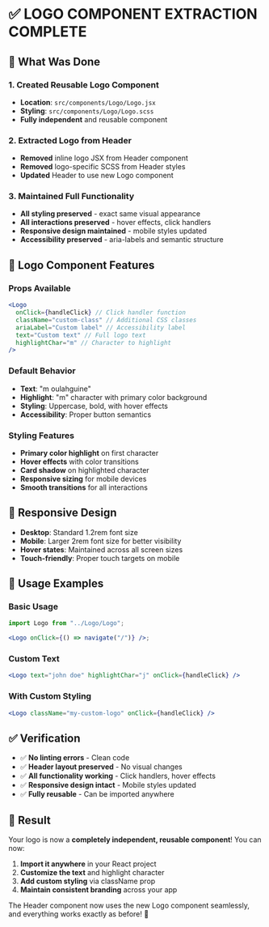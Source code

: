 # ✅ **LOGO COMPONENT EXTRACTION COMPLETE**

## 🎯 **What Was Done**

### **1. Created Reusable Logo Component**

- **Location**: `src/components/Logo/Logo.jsx`
- **Styling**: `src/components/Logo/Logo.scss`
- **Fully independent** and reusable component

### **2. Extracted Logo from Header**

- **Removed** inline logo JSX from Header component
- **Removed** logo-specific SCSS from Header styles
- **Updated** Header to use new Logo component

### **3. Maintained Full Functionality**

- **All styling preserved** - exact same visual appearance
- **All interactions preserved** - hover effects, click handlers
- **Responsive design maintained** - mobile styles updated
- **Accessibility preserved** - aria-labels and semantic structure

## 🚀 **Logo Component Features**

### **Props Available**

```jsx
<Logo
  onClick={handleClick} // Click handler function
  className="custom-class" // Additional CSS classes
  ariaLabel="Custom label" // Accessibility label
  text="Custom text" // Full logo text
  highlightChar="m" // Character to highlight
/>
```

### **Default Behavior**

- **Text**: "m oulahguine"
- **Highlight**: "m" character with primary color background
- **Styling**: Uppercase, bold, with hover effects
- **Accessibility**: Proper button semantics

### **Styling Features**

- **Primary color highlight** on first character
- **Hover effects** with color transitions
- **Card shadow** on highlighted character
- **Responsive sizing** for mobile devices
- **Smooth transitions** for all interactions

## 📱 **Responsive Design**

- **Desktop**: Standard 1.2rem font size
- **Mobile**: Larger 2rem font size for better visibility
- **Hover states**: Maintained across all screen sizes
- **Touch-friendly**: Proper touch targets on mobile

## 🔧 **Usage Examples**

### **Basic Usage**

```jsx
import Logo from "../Logo/Logo";

<Logo onClick={() => navigate("/")} />;
```

### **Custom Text**

```jsx
<Logo text="john doe" highlightChar="j" onClick={handleClick} />
```

### **With Custom Styling**

```jsx
<Logo className="my-custom-logo" onClick={handleClick} />
```

## ✅ **Verification**

- ✅ **No linting errors** - Clean code
- ✅ **Header layout preserved** - No visual changes
- ✅ **All functionality working** - Click handlers, hover effects
- ✅ **Responsive design intact** - Mobile styles updated
- ✅ **Fully reusable** - Can be imported anywhere

## 🎉 **Result**

Your logo is now a **completely independent, reusable component**! You can now:

1. **Import it anywhere** in your React project
2. **Customize the text** and highlight character
3. **Add custom styling** via className prop
4. **Maintain consistent branding** across your app

The Header component now uses the new Logo component seamlessly, and everything works exactly as before! 🚀
